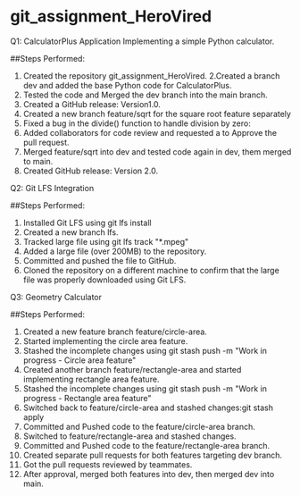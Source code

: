 # git_assignment_HeroVired

Q1: CalculatorPlus Application
Implementing a simple Python calculator.

##Steps Performed:
1. Created the repository git_assignment_HeroVired.
2.Created a branch dev and added the base Python code for CalculatorPlus.
3. Tested the code and Merged the dev branch into the main branch.
4. Created a GitHub release: Version1.0.
5. Created a new branch feature/sqrt for the square root feature separately
6. Fixed a bug in the divide() function to handle division by zero:
7. Added collaborators for code review and requested a to Approve the pull request.
8. Merged feature/sqrt into dev and tested code again in dev, them merged to main.
9. Created GitHub release: Version 2.0.

Q2: Git LFS Integration

##Steps Performed:
1. Installed Git LFS using git lfs install
2. Created a new branch lfs.
3. Tracked large file using git lfs track "*.mpeg"
4. Added a large file (over 200MB) to the repository.
5. Committed and pushed the file to GitHub.
6. Cloned the repository on a different machine to confirm that the large file was properly downloaded using Git LFS.

Q3: Geometry Calculator

##Steps Performed:
1. Created a new feature branch feature/circle-area.
2. Started implementing the circle area feature.
3. Stashed the incomplete changes using git stash push -m "Work in progress - Circle area feature"
4. Created another branch feature/rectangle-area and started implementing rectangle area feature.
5. Stashed the incomplete changes using git stash push -m "Work in progress - Rectangle area feature"
6. Switched back to feature/circle-area and stashed changes:git stash apply
7. Committed and Pushed code to the feature/circle-area branch.
8. Switched to feature/rectangle-area and stashed changes.
9. Committed and Pushed code to the feature/rectangle-area branch.
10. Created separate pull requests for both features targeting dev branch.
11. Got the pull requests reviewed by teammates.
12. After approval, merged both features into dev, then merged dev into main.
